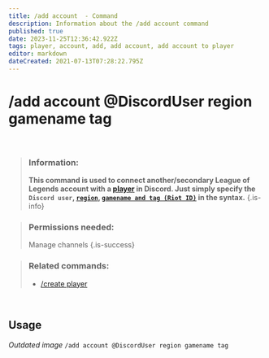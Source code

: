 ```yaml
---
title: /add account  - Command
description: Information about the /add account command
published: true
date: 2023-11-25T12:36:42.922Z
tags: player, account, add, add account, add account to player
editor: markdown
dateCreated: 2021-07-13T07:28:22.795Z
---
```


# /add account @DiscordUser region gamename tag

<br>

>### Information: 
>**This command is used to connect another/secondary League of Legends account with a [player](/en/terms/player) in Discord. Just simply specify the `Discord user`, [`region`](/en/terms/region), [`gamename and tag (Riot ID)`](/en/terms/riotid) in the syntax.**
>{.is-info}

>### Permissions needed: 
>Manage channels
>{.is-success}

>### Related commands:
>-   [/create player](/en/commands/create/player/)

<br>

## Usage

*Outdated image*
`/add account @DiscordUser region gamename tag`
